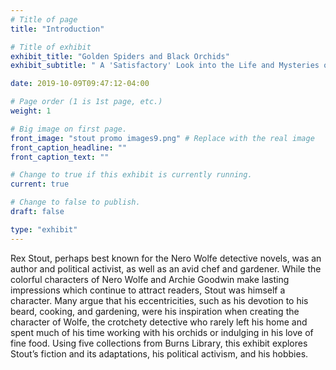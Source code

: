 ```yaml
---
# Title of page
title: "Introduction"

# Title of exhibit
exhibit_title: "Golden Spiders and Black Orchids"
exhibit_subtitle: " A 'Satisfactory' Look into the Life and Mysteries of Rex Stout"

date: 2019-10-09T09:47:12-04:00

# Page order (1 is 1st page, etc.)
weight: 1

# Big image on first page.
front_image: "stout promo images9.png" # Replace with the real image
front_caption_headline: ""
front_caption_text: ""

# Change to true if this exhibit is currently running.
current: true

# Change to false to publish.
draft: false

type: "exhibit"
---
```


Rex Stout, perhaps best known for the Nero Wolfe detective novels, was an author and political activist, as well as an avid chef and gardener. While the colorful characters of Nero Wolfe and Archie Goodwin make lasting impressions which continue to attract readers, Stout was himself a character. Many argue that his eccentricities, such as his devotion to his beard, cooking, and gardening, were his inspiration when creating the character of Wolfe, the crotchety detective who rarely left his home and spent much of his time working with his orchids or indulging in his love of fine food. Using five collections from Burns Library, this exhibit explores Stout’s fiction and its adaptations, his political activism, and his hobbies.
